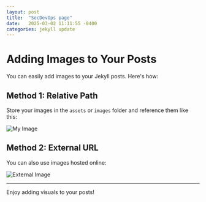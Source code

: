 ```yaml
---
layout: post
title:  "SecDevOps page"
date:   2025-03-02 11:11:55 -0400
categories: jekyll update
---
```



# Adding Images to Your Posts

You can easily add images to your Jekyll posts. Here's how:

## Method 1: Relative Path

Store your images in the `assets` or `images` folder and reference them like this:

![My Image](/assets/my-image.jpg)

## Method 2: External URL

You can also use images hosted online:

![External Image](https://example.com/path/to/image.jpg)

---

Enjoy adding visuals to your posts!
